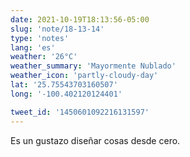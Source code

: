 ```yaml
---
date: 2021-10-19T18:13:56-05:00
slug: 'note/18-13-14'
type: 'notes'
lang: 'es'
weather: '26°C'
weather_summary: 'Mayormente Nublado'
weather_icon: 'partly-cloudy-day'
lat: '25.75543703160507'
long: '-100.402120124401'

tweet_id: '1450601092216131597'
---
```

Es un gustazo diseñar cosas desde cero.